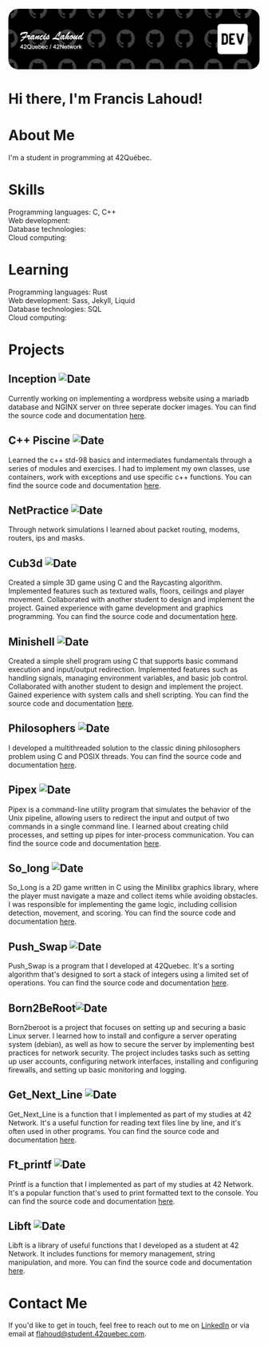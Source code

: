 ![profile-banner](github-header-image.png)
# Hi there, I'm Francis Lahoud!

# About Me
I'm a student in programming at 42Québec.

# Skills
Programming languages: C, C++  
Web development:  
Database technologies:  
Cloud computing:  

# Learning
Programming languages: Rust  
Web development: Sass, Jekyll, Liquid  
Database technologies: SQL  
Cloud computing:  

# Projects
## Inception ![Date](https://img.shields.io/badge/In_progress-10%-red)
Currently working on implementing a wordpress website using a mariadb database and NGINX server on three seperate docker images. You can find the source code and documentation [here](https://github.com/FrancisL93/inception).

## C++ Piscine ![Date](https://img.shields.io/badge/In_progress-8/9-yellow)
Learned the c++ std-98 basics and intermediates fundamentals through a series of modules and exercises. I had to implement my own classes, use containers, work with exceptions and use specific c++ functions. You can find the source code and documentation [here](https://github.com/FrancisL93/cpp-piscine).

## NetPractice ![Date](https://img.shields.io/badge/2023/01/22-100%-green)
Through network simulations I learned about packet routing, modems, routers, ips and masks.

## Cub3d ![Date](https://img.shields.io/badge/2022/12/19-125%-green)
Created a simple 3D game using C and the Raycasting algorithm. Implemented features such as textured walls, floors, ceilings and player movement. Collaborated with another student to design and implement the project. Gained experience with game development and graphics programming. You can find the source code and documentation [here](https://github.com/FrancisL93/cub3d).

## Minishell ![Date](https://img.shields.io/badge/2022/10/18-101%-green)
Created a simple shell program using C that supports basic command execution and input/output redirection. Implemented features such as handling signals, managing environment variables, and basic job control. Collaborated with another student to design and implement the project.
Gained experience with system calls and shell scripting. You can find the source code and documentation [here](https://github.com/FrancisL93/minishell).

## Philosophers ![Date](https://img.shields.io/badge/2022/08/15-100%-green)
I developed a multithreaded solution to the classic dining philosophers problem using C and POSIX threads. You can find the source code and documentation [here](https://github.com/FrancisL93/philosophers).

## Pipex ![Date](https://img.shields.io/badge/2022/07/11-100%-green)
Pipex is a command-line utility program that simulates the behavior of the Unix pipeline, allowing users to redirect the input and output of two commands in a single command line. I learned about creating child processes, and setting up pipes for inter-process communication. You can find the source code and documentation [here](https://github.com/FrancisL93/pipex).

## So_long ![Date](https://img.shields.io/badge/2022/07/08-115%-green)
So_Long is a 2D game written in C using the Minilibx graphics library, where the player must navigate a maze and collect items while avoiding obstacles. I was responsible for implementing the game logic, including collision detection, movement, and scoring. You can find the source code and documentation [here](https://github.com/FrancisL93/so_long).

## Push_Swap ![Date](https://img.shields.io/badge/2022/06/23-86%-green)
Push_Swap is a program that I developed at 42Quebec. It's a sorting algorithm that's designed to sort a stack of integers using a limited set of operations. You can find the source code and documentation [here](https://github.com/FrancisL93/push_swap).

## Born2BeRoot![Date](https://img.shields.io/badge/2022/05/09-110%-green)
Born2beroot is a project that focuses on setting up and securing a basic Linux server. I learned how to install and configure a server operating system (debian), as well as how to secure the server by implementing best practices for network security. The project includes tasks such as setting up user accounts, configuring network interfaces, installing and configuring firewalls, and setting up basic monitoring and logging.

## Get_Next_Line ![Date](https://img.shields.io/badge/2022/05/09-100%-green)
Get_Next_Line is a function that I implemented as part of my studies at 42 Network. It's a useful function for reading text files line by line, and it's often used in other programs. You can find the source code and documentation [here](https://github.com/FrancisL93/get_next_line).

## Ft_printf ![Date](https://img.shields.io/badge/2022/04/19-100%-green)
Printf is a function that I implemented as part of my studies at 42 Network. It's a popular function that's used to print formatted text to the console. You can find the source code and documentation [here](https://github.com/FrancisL93/ft_printf).

## Libft ![Date](https://img.shields.io/badge/2022/04/13-125%-green)
Libft is a library of useful functions that I developed as a student at 42 Network. It includes functions for memory management, string manipulation, and more. You can find the source code and documentation [here](https://github.com/FrancisL93/libft).

# Contact Me
If you'd like to get in touch, feel free to reach out to me on [LinkedIn](https://www.linkedin.com/in/francis-lah) or via email at flahoud@student.42quebec.com.
